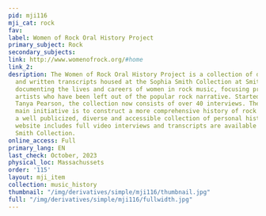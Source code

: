 ```yaml
---
pid: mji116
mji_cat: rock
fav: 
label: Women of Rock Oral History Project
primary_subject: Rock
secondary_subjects: 
link: http://www.womenofrock.org/#home
link_2: 
desription: The Women of Rock Oral History Project is a collection of digital interviews
  and written transcripts housed at the Sophia Smith Collection at Smith College,
  documenting the lives and careers of women in rock music, focusing primarily on
  artists who have been left out of the popular rock narrative. Started in 2014, by
  Tanya Pearson, the collection now consists of over 40 interviews. The project’s
  main initiative is to construct a more comprehensive history of rock music by creating
  a well publicized, diverse and accessible collection of personal histories. The
  website includes full video interviews and transcripts are available via the Sophia
  Smith Collection.
online_access: Full
primary_lang: EN
last_check: October, 2023
physical_loc: Massachussets
order: '115'
layout: mji_item
collection: music_history
thumbnail: "/img/derivatives/simple/mji116/thumbnail.jpg"
full: "/img/derivatives/simple/mji116/fullwidth.jpg"
---
```

